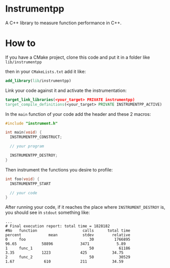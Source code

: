 # Instrumentpp

A C++ library to measure function performance in C++.

# How to

If you have a CMake project, clone this code and put it in a folder like `lib/instrumentpp`

then in your `CMakeLists.txt` add it like:

```cmake
add_library(lib/instrumentpp)
```

Link your code against it and activate the instrumentation:

```cmake
target_link_libraries(<your_target> PRIVATE instrumentpp)
target_compile_definitions(<your_target> PRIVATE INSTRUMENTPP_ACTIVE)
```

In the `main` function of your code add the header and these 2 macros:

```c++
#include "instrument.h"

int main(void) {
  INSTRUMENTPP_CONSTRUCT;

  // your program

  INSTRUMENTPP_DESTROY;
}
```

Then instrument the functions you desire to profile:

```c++
int foo(void) {
  INSTRUMENTPP_START

  // your code
}
```

After running your code, if it reaches the place where `INSTRUMENT_DESTROY` is, you should see in `stdout` something like:

```shell
...
# Final execution report: total time = 1828182
#No   function                    calls      total time         percent            mean           stdev        relative
0     foo                            30         1766895           96.65           58896            3471            5.89
1     func_1                         50           61186            3.35            1223             425           34.75
2     func_2                         50           30529            1.67             610             211           34.59
```
